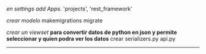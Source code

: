 *en settings add Apps.*
    'projects',
    'rest_framework'

*crear modelo*
    makemigrations
    migrate

*crear un viewset*
**para convertir datos de python en json y permite seleccionar y quien podra ver los datos**
    crear
    serializers.py
    api.py
****